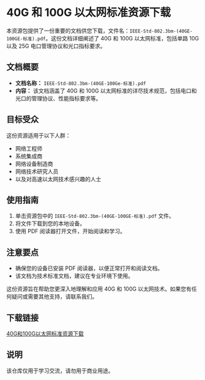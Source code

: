  # 40G 和 100G 以太网标准资源下载

 本资源包提供了一份重要的文档供您下载，文件名：`IEEE-Std-802.3bm-(40GE-100GE-标准).pdf`。这份文档详细阐述了 40G 和 100G 以太网标准，包括单路 10G 以及 25G 电口管理协议和光口指标要求。

 ## 文档概要

 - **文档名称：** `IEEE-Std-802.3bm-(40GE-100Ge-标准).pdf`
 - **内容：** 该文档涵盖了 40G 和 100G 以太网标准的详尽技术规范，包括电口和光口的管理协议、性能指标要求等。

 ## 目标受众

 这份资源适用于以下人群：

 - 网络工程师
 - 系统集成商
 - 网络设备制造商
 - 网络技术研究人员
 - 以及对高速以太网技术感兴趣的人士

 ## 使用指南

 1. 单击资源包中的 `IEEE-Std-802.3bm-(40GE-100GE-标准).pdf` 文件。
 2. 将文件下载到您的本地设备。
 3. 使用 PDF 阅读器打开文件，开始阅读和学习。

 ## 注意要点

 - 确保您的设备已安装 PDF 阅读器，以便正常打开和阅读文档。
 - 该文档为技术标准文档，建议在专业环境下使用。

 这份资源旨在帮助您更深入地理解和应用 40G 和 100G 以太网技术。如果您有任何疑问或需要其他支持，请联系我们。

 ## 下载链接
 [40G和100G以太网标准资源下载](https://pan.quark.cn/s/c4c2cd06c8da)

 ## 说明

 该仓库仅用于学习交流，请勿用于商业用途。
